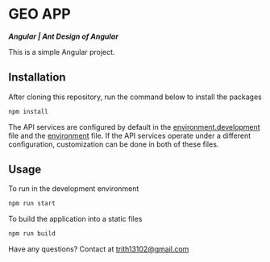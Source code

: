 # GEO APP

***Angular | Ant Design of Angular***

This is a simple Angular project.

## Installation

After cloning this repository, run the command below to install the packages

```bash
npm install
```

The API services are configured by default in the [environment.development](src/environments/environment.development.ts) file and the [environment](src/environments/environment.ts) file. If the API services operate under a different configuration, customization can be done in both of these files.

## Usage

To run in the development environment

```bash
npm run start
```

To build the application into a static files

```bash
npm run build
```

Have any questions? Contact at [trith13102@gmail.com](mailto:trith13102@gmail.com)
